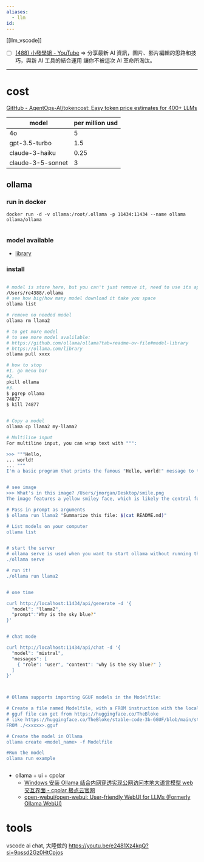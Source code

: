 ```yaml
---
aliases:
  - llm
id:
---
```


[[llm_vscode]]



- [ ] [(488) 小發學姐 - YouTube](https://www.youtube.com/@little-fa) => 分享最新 AI 資訊，圖片、影片編輯的思路和技巧，與新 AI 工具的結合運用
      讓你不被這次 AI 革命所淘汰。




---


# cost
[GitHub - AgentOps-AI/tokencost: Easy token price estimates for 400+ LLMs](https://github.com/AgentOps-AI/tokencost)

| model             | per million usd |
| ----------------- | --------------- |
| 4o                | 5               |
| gpt-3.5-turbo     | 1.5             |
| claude-3-haiku    | 0.25            |
| claude-3-5-sonnet | 3               |


## ollama

### run in docker
```
docker run -d -v ollama:/root/.ollama -p 11434:11434 --name ollama ollama/ollama


```

### model available
- [library](https://ollama.com/library)


### install
```bash fold title:install_and_usage

# model is store here, but you can't just remove it, need to use its api to remove it
/Users/re4388/.ollama
# see how big/how many model download it take you space
ollama list

# remove no needed model
ollama rm llama2

# to get more model
# to see more model avalilable:
# https://github.com/ollama/ollama?tab=readme-ov-file#model-library
# https://ollama.com/library
ollama pull xxxx

# how to stop
#1. go menu bar
#2.
pkill ollama
#3.
$ pgrep ollama
74877
$ kill 74877


# Copy a model
ollama cp llama2 my-llama2

# Multiline input
For multiline input, you can wrap text with """:

>>> """Hello,
... world!
... """
I'm a basic program that prints the famous "Hello, world!" message to the console.


# see image
>>> What's in this image? /Users/jmorgan/Desktop/smile.png
The image features a yellow smiley face, which is likely the central focus of the picture.

# Pass in prompt as arguments
$ ollama run llama2 "Summarize this file: $(cat README.md)"

# List models on your computer
ollama list


# start the server
# ollama serve is used when you want to start ollama without running the desktop application.
./ollama serve

# run it!
./ollama run llama2


# one time

curl http://localhost:11434/api/generate -d '{
  "model": "llama2",
  "prompt":"Why is the sky blue?"
}'


# chat mode

curl http://localhost:11434/api/chat -d '{
  "model": "mistral",
  "messages": [
    { "role": "user", "content": "why is the sky blue?" }
  ]
}'



# Ollama supports importing GGUF models in the Modelfile:

# Create a file named Modelfile, with a FROM instruction with the local filepath to the model you want to import.
# gguf file can get from https://huggingface.co/TheBloke
# like https://huggingface.co/TheBloke/stable-code-3b-GGUF/blob/main/stable-code-3b.Q4_0.gguf
FROM ./<xxxxx>.gguf

# Create the model in Ollama
ollama create <model_name> -f Modelfile

#Run the model
ollama run example



```

- ollama + ui + cpolar
	- [Windows 安装 Ollama 结合内网穿透实现公网访问本地大语言模型 web 交互界面 - cpolar 极点云官网](https://www.cpolar.com/blog/windows-installation-of-ollama-combined-with-intranet-penetration-to-achieve-public-network-access-to-local-large-languages)
	- [open-webui/open-webui: User-friendly WebUI for LLMs (Formerly Ollama WebUI)](https://github.com/open-webui/open-webui)


# tools

vscode ai chat, 大陸做的 https://youtu.be/e2481Xz4kqQ?si=9pssd2Gz0HtCpjos
